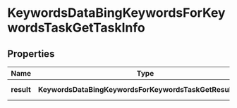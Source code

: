 # KeywordsDataBingKeywordsForKeywordsTaskGetTaskInfo

## Properties

| Name | Type | Description | Notes |
|------------ | ------------- | ------------- | -------------|
**result** | **KeywordsDataBingKeywordsForKeywordsTaskGetResultInfo[]** | array of results |[optional]|